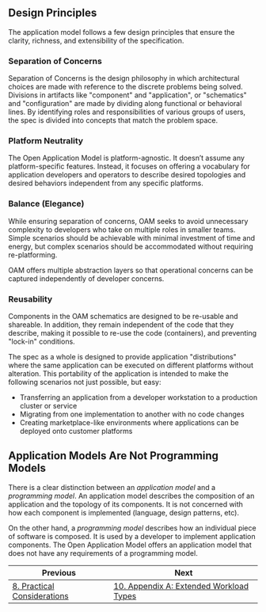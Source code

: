 ## Design Principles

The application model follows a few design principles that ensure the clarity, richness, and extensibility of the specification.

### Separation of Concerns

Separation of Concerns is the design philosophy in which architectural choices are made with reference to the discrete problems being solved. Divisions in artifacts like "component" and "application", or "schematics" and "configuration" are made by dividing along functional or behavioral lines. By identifying roles and responsibilities of various groups of users, the spec is divided into concepts that match the problem space.

### Platform Neutrality

The Open Application Model is platform-agnostic. It doesn’t assume any platform-specific features. Instead, it focuses on offering a vocabulary for application developers and operators to describe desired topologies and desired behaviors independent from any specific platforms.

### Balance (Elegance)

While ensuring separation of concerns, OAM seeks to avoid unnecessary complexity to developers who take on multiple roles in smaller teams. Simple scenarios should be achievable with minimal investment of time and energy, but complex scenarios should be accommodated without requiring re-platforming.

OAM offers multiple abstraction layers so that operational concerns can be captured independently of developer concerns.

### Reusability

Components in the OAM schematics are designed to be re-usable and shareable. In addition, they remain independent of the code that they describe, making it possible to re-use the code (containers), and preventing "lock-in" conditions.

The spec as a whole is designed to provide application "distributions" where the same application can be executed on different platforms without alteration. This portability of the application is intended to make the following scenarios not just possible, but easy:

- Transferring an application from a developer workstation to a production cluster or service
- Migrating from one implementation to another with no code changes
- Creating marketplace-like environments where applications can be deployed onto customer platforms

## Application Models Are Not Programming Models

There is a clear distinction between an _application model_ and a _programming model_. An application model describes the composition of an application and the topology of its components. It is not concerned with how each component is implemented (language, design patterns, etc).

On the other hand, a _programming model_ describes how an individual piece of software is composed. It is used by a developer to implement application components. The Open Application Model offers an application model that does not have any requirements of a programming model.

| Previous        | Next           | 
| ------------- |-------------|
| [8. Practical Considerations](8.practical_considerations.md) | [10. Appendix A: Extended Workload Types](10.appendix-extended-workload-types.md) |